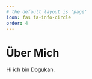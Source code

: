 ```yaml
---
# the default layout is 'page'
icon: fas fa-info-circle
order: 4
---
```


# Über Mich

Hi ich bin Dogukan.
